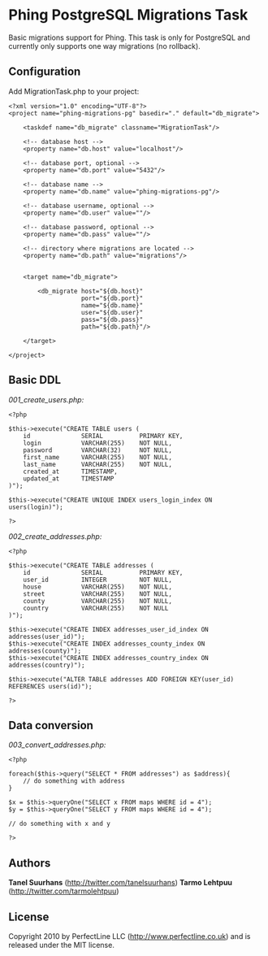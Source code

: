 Phing PostgreSQL Migrations Task
================================

Basic migrations support for Phing. This task is only for PostgreSQL and currently only supports one way migrations (no rollback).

Configuration
-------------

Add MigrationTask.php to your project:

    <?xml version="1.0" encoding="UTF-8"?>
    <project name="phing-migrations-pg" basedir="." default="db_migrate">

        <taskdef name="db_migrate" classname="MigrationTask"/>

        <!-- database host -->
        <property name="db.host" value="localhost"/>

        <!-- database port, optional -->
        <property name="db.port" value="5432"/>

        <!-- database name -->
        <property name="db.name" value="phing-migrations-pg"/>

        <!-- database username, optional -->
        <property name="db.user" value=""/>

        <!-- database password, optional -->
        <property name="db.pass" value=""/>

        <!-- directory where migrations are located -->
        <property name="db.path" value="migrations"/>


        <target name="db_migrate">

            <db_migrate host="${db.host}"
                        port="${db.port}"
                        name="${db.name}"
                        user="${db.user}"
                        pass="${db.pass}"
                        path="${db.path}"/>

        </target>

    </project>



Basic DDL
---------

*001_create_users.php:*

    <?php

    $this->execute("CREATE TABLE users (
        id              SERIAL          PRIMARY KEY,
        login           VARCHAR(255)    NOT NULL,
        password        VARCHAR(32)     NOT NULL,
        first_name      VARCHAR(255)    NOT NULL,
        last_name       VARCHAR(255)    NOT NULL,
        created_at      TIMESTAMP,
        updated_at      TIMESTAMP
    )");

    $this->execute("CREATE UNIQUE INDEX users_login_index ON users(login)");

    ?>

*002_create_addresses.php:*

    <?php

    $this->execute("CREATE TABLE addresses (
        id              SERIAL          PRIMARY KEY,
        user_id         INTEGER         NOT NULL,
        house           VARCHAR(255)    NOT NULL,
        street          VARCHAR(255)    NOT NULL,
        county          VARCHAR(255)    NOT NULL,
        country         VARCHAR(255)    NOT NULL
    )");

    $this->execute("CREATE INDEX addresses_user_id_index ON addresses(user_id)");
    $this->execute("CREATE INDEX addresses_county_index ON addresses(county)");
    $this->execute("CREATE INDEX addresses_country_index ON addresses(country)");

    $this->execute("ALTER TABLE addresses ADD FOREIGN KEY(user_id) REFERENCES users(id)");

    ?>


Data conversion
---------------

*003_convert_addresses.php:*

    <?php

    foreach($this->query("SELECT * FROM addresses") as $address){
        // do something with address
    }

    $x = $this->queryOne("SELECT x FROM maps WHERE id = 4");
    $y = $this->queryOne("SELECT y FROM maps WHERE id = 4");

    // do something with x and y
    
    ?>


Authors
-------

**Tanel Suurhans** (<http://twitter.com/tanelsuurhans>)
**Tarmo Lehtpuu** (<http://twitter.com/tarmolehtpuu>)

License
-------
Copyright 2010 by PerfectLine LLC (<http://www.perfectline.co.uk>) and is released under the MIT license.